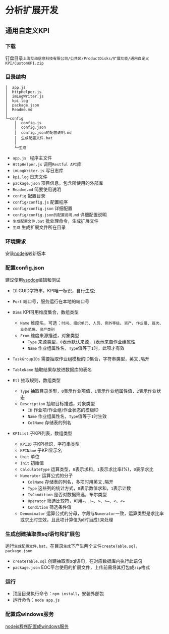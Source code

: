 # 分析扩展开发

## 通用自定义KPI

### 下载
钉盘目录`上海艾动信息科技有限公司/公共区/ProductDisks/扩展功能/通用自定义KPI/CustomKPI.zip`

### 目录结构
```
│  app.js
│  HttpHelper.js
│  imLogWriter.js
│  kpi.log
│  package.json
│  Readme.md
│
└─config
    │  config.js
    │  config.json
    │  config.json的配置说明.md
    │  生成配置文件.bat
    │
    └─生成
```
* `app.js ` 程序主文件
* `HttpHelper.js` 调用`Restful API`库
* `imLogWriter.js` 写日志库
* `kpi.log` 日志文件
* `package.json` 项目信息，包含所使用的外部库
* `Readme.md` 简要使用说明
* `config` 配置目录
* `config/config.js` 配置程序
* `config/config.json` 详细配置
* `config/config.json的配置说明.md` 详细配置说明
* `生成配置文件.bat` 批处理命令，生成扩展文件
* `生成` 生成扩展文件所在目录

### 环境需求
安装[nodejs](http://nodejs.cn/download/)较新版本

### 配置config.json
建议使用[vscdoe](https://code.visualstudio.com/)编辑和测试
* `ID`
    GUID字符串，KPI唯一标识，自行生成;
* `Port`
    端口号，服务运行在本地的端口号
* `Dims`
    KPI可用维度集合，数组类型
    * `Name`
        维度名，可选：`时间`、`组织单元`、`人员`、`例外等级`、`资产`、`作业组`、`班次`、`业务范畴`、`资产类别`
    * `From`
        维度来源描述，对象类型
        * `Type`
            来源类型，`0`表示默认来源，`1`表示来自作业组属性
        * `Name`
            作业组属性名，`Type`值等于`1`时，此项才有效

* `TaskGroupIDs`
    需要抽取作业组模板的ID集合，字符串类型，英文`,`隔开
* `TableName`
    抽取结果存放进数据库的表名
* `Etl`
    抽取规则，数组类型
    * `Type`
        抽取目录类型，`0`表示作业项值，`1`表示作业组属性值，`2`表示作业状态
    * `Description`
        抽取目标描述，对象类型
        * `ID`
            作业项/作业组/作业状态的模板ID
        * `Name`
            作业组属性名，`Type`值等于`1`时生效
        * `ColName`
            存储表的列名

* `KPIList`
    子KPI列表，数组类型
    * `KPIID`
        子KPI标识，字符串类型
    * `KPIName`
        子KPI显示名
    * `Unit`
        单位
    * `Init`
        初始值
    * `CalculateType`
        运算类型，`0`表示求和，`1`表示求比率(%)，`0`表示求比
    * `Numerator`
        运算公式的分子
        * `ColName`
            存储表的列名，多项时用英文`,`隔开
        * `Type`
            这些列的统计方式，`0`表示数值求和，`1`表示计数
        * `IsCondition`
            是否对数据筛选，布尔类型
        * `Operator`
            筛选比较符，可用`=`、`!=`、`>`、`>=`、`<`、`<=`
        * `Condition`
            筛选条件值
    * `Denominator`
        运算公式的分母，字段与`Numerator`一致，运算类型是求比率或求比时生效，且此项计算值为`0`时当成`1`来处理
        
### 生成创建抽取表sql语句和扩展包
运行`生成配置文件.bat`，在目录`生成`下产生两个文件`createTable.sql`，`package.json`
* `createTable.sql`
    创建抽取表sql语句，在对应数据库内执行此语句
* `package.json`
    EOC平台使用的扩展文件，上传前需将其打包成`zip`格式

### 运行
* 顶层目录执行命令：`npm install`，安装外部包
* 运行命令：`node app.js`

### 配置成windows服务
[nodejs程序配置成windows服务](系统扩展指南/nodejs程序配置成windows服务.md)